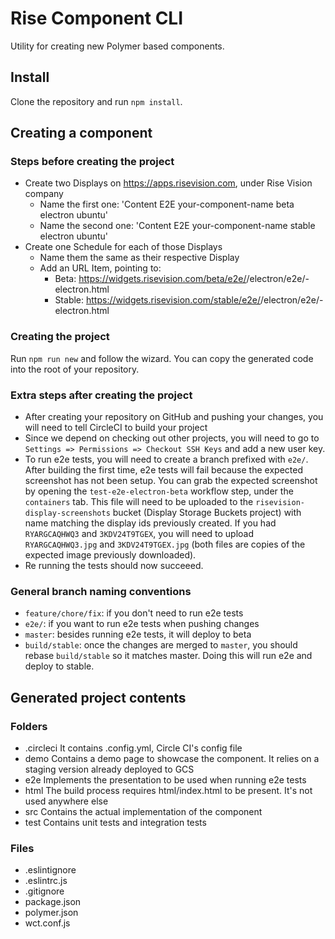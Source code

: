 # Rise Component CLI

Utility for creating new Polymer based components.

## Install

Clone the repository and run `npm install`.

## Creating a component

### Steps before creating the project

- Create two Displays on https://apps.risevision.com, under Rise Vision company
  - Name the first one: 'Content E2E your-component-name beta electron ubuntu'
  - Name the second one: 'Content E2E your-component-name stable electron ubuntu'
- Create one Schedule for each of those Displays
  - Name them the same as their respective Display
  - Add an URL Item, pointing to:
    - Beta: https://widgets.risevision.com/beta/e2e/<component-name>/electron/e2e/<component-name>-electron.html
    - Stable: https://widgets.risevision.com/stable/e2e/<component-name>/electron/e2e/<component-name>-electron.html

### Creating the project

Run `npm run new` and follow the wizard. You can copy the generated code into the root of your repository.

### Extra steps after creating the project

- After creating your repository on GitHub and pushing your changes, you will need to tell CircleCI to build your project
- Since we depend on checking out other projects, you will need to go to `Settings => Permissions => Checkout SSH Keys` and add a new user key.
- To run e2e tests, you will need to create a branch prefixed with `e2e/`. After building the first time, e2e tests will fail because the expected screenshot has not been setup. You can grab the expected screenshot by opening the `test-e2e-electron-beta` workflow step, under the `containers` tab. This file will need to be uploaded to the `risevision-display-screenshots` bucket (Display Storage Buckets project) with name matching the display ids previously created. If you had `RYARGCAQHWQ3` and `3KDV24T9TGEX`, you will need to upload `RYARGCAQHWQ3.jpg` and `3KDV24T9TGEX.jpg` (both files are copies of the expected image previously downloaded).
- Re running the tests should now succeeed.

### General branch naming conventions

- `feature/chore/fix`: if you don't need to run e2e tests
- `e2e/`: if you want to run e2e tests when pushing changes
- `master`: besides running e2e tests, it will deploy to beta
- `build/stable`: once the changes are merged to `master`, you should rebase `build/stable` so it matches master. Doing this will run e2e and deploy to stable.

## Generated project contents

### Folders

- .circleci
  It contains .config.yml, Circle CI's config file
- demo
  Contains a demo page to showcase the component. It relies on a staging version already deployed to GCS
- e2e
  Implements the presentation to be used when running e2e tests
- html
  The build process requires html/index.html to be present. It's not used anywhere else
- src
  Contains the actual implementation of the component
- test
  Contains unit tests and integration tests

### Files

- .eslintignore
- .eslintrc.js
- .gitignore
- package.json
- polymer.json
- wct.conf.js
